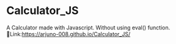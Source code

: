# Calculator_JS
A Calculator made with Javascript.
Without using eval() function.
🔗Link:https://arjuno-008.github.io/Calculator_JS/
